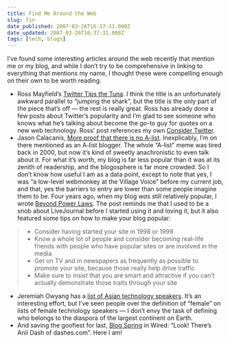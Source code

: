 ```yaml
---
title: Find Me Around the Web
slug: fin
date_published: 2007-03-26T16:37:31.000Z
date_updated: 2007-03-26T16:37:31.000Z
tags: [tech, blogs]
---
```


I’ve found some interesting articles around the web recently that mention me or my blog, and while I don’t try to be comprehensive in linking to everything that mentions my name, I thought these were compelling enough on their own to be worth reading.

- Ross Mayfield’s [Twitter Tips the Tuna](http://ross.typepad.com/blog/2007/03/twitter_tips_th.html). I think the title is an unfortunately awkward parallel to “jumping the shark”, but the title is the only part of the piece that’s off — the rest is really great. Ross has already done a few posts about Twitter’s popularity and I’m glad to see someone who knows what he’s talking about become the go-to guy for quotes on a new web technology. Ross’ post references my own [Consider Twitter](http://www.dashes.com/anil/2007/02/14/consider_twitte).
- Jason Calacanis, [More proof that there is no A-list](http://www.calacanis.com/2007/03/19/more-proof-that-there-is-no-a-list-or-at-least-if-there-is-it/). Inexplicably, I’m on there mentioned as an A-list blogger. The whole “A-list” meme was tired back in 2000, but now it’s kind of sweetly anachronistic to even talk about it. For what it’s worth, my blog is far less popular than it was at its zenith of readership, and the blogosphere is far more crowded. So I don’t know how useful I am as a data point, except to note that yes, I was “a low-level webmonkey at the Village Voice” before my current job, and that, yes the barriers to entry are lower than some people imagine them to be. Four years ago, when my blog *was* still relatively popular, I wrote [Beyond Power Laws](http://www.dashes.com/anil/2003/02/13/beyond_power_la). The post reminds me that I used to be a snob about LiveJournal before I started using it and loving it, but it also featured some tips on how to make your blog popular:

> - Consider having started your site in 1998 or 1999
> - Know a whole lot of people and consider becoming real-life friends with people who have popular sites or are involved in the media
> - Get on TV and in newspapers as frequently as possible to promote your site, because those really help drive traffic
> - Make sure to insist that you are smart and attractive if you can’t actually demonstrate those traits through your site

- Jeremiah Owyang has a [list of Asian technology speakers](http://www.web-strategist.com/blog/2007/03/20/asian-technology-speaker-roster-an-ongoing-list/). It’s an interesting effort, but I’ve seen people over the definition of “female” on lists of female technology speakers — I don’t envy the task of defining who belongs to the diaspora of the largest continent on Earth.
- And saving the goofiest for last, [Blog Spring](http://www.wired.com/wired/archive/15.03/posts.html?pg=3) in Wired: “Look! There’s Anil Dash of dashes.com”. Here I am!
